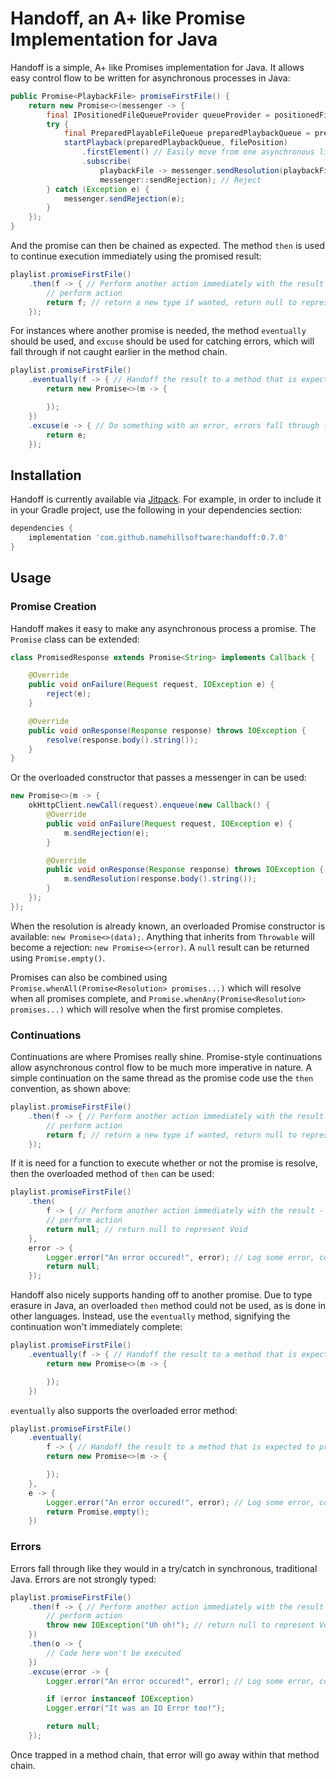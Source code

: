 # Handoff, an A+ like Promise Implementation for Java

Handoff is a simple, A+ like Promises implementation for Java. It allows easy control flow to be written for asynchronous processes in Java:

```java
public Promise<PlaybackFile> promiseFirstFile() {
    return new Promise<>(messenger -> {
        final IPositionedFileQueueProvider queueProvider = positionedFileQueueProviders.get(nowPlaying.isRepeating);
        try {
            final PreparedPlayableFileQueue preparedPlaybackQueue = preparedPlaybackQueueResourceManagement.initializePreparedPlaybackQueue(queueProvider.provideQueue(playlist, playlistPosition));
            startPlayback(preparedPlaybackQueue, filePosition)
                .firstElement() // Easily move from one asynchronous library (RxJava) to Handoff
                .subscribe(
                    playbackFile -> messenger.sendResolution(playbackFile.asPositionedFile()), // Resolve
                    messenger::sendRejection); // Reject
        } catch (Exception e) {
            messenger.sendRejection(e);
        }
    });
}
```

And the promise can then be chained as expected. The method `then` is used to continue execution immediately using the promised result:

```java
playlist.promiseFirstFile()
    .then(f -> { // Perform another action immediately with the result - this continues on the same thread the result was returned on
        // perform action
        return f; // return a new type if wanted, return null to represent Void
    });
```

For instances where another promise is needed, the method `eventually` should be used, and `excuse` should be used for catching errors, which will fall through if not caught earlier in the method chain.

```java
playlist.promiseFirstFile()
    .eventually(f -> { // Handoff the result to a method that is expected to produce a new promise
        return new Promise<>(m -> {

        });
    })
    .excuse(e -> { // Do something with an error, errors fall through from the top, like with try/catch
        return e;
    });
```

## Installation

Handoff is currently available via [Jitpack](https://jitpack.io/#namehillsoftware/handoff). For example, in order to include it in your Gradle project, use the following in your dependencies section:

```gradle
dependencies {
    implementation 'com.github.namehillsoftware:handoff:0.7.0'
}
```

## Usage

### Promise Creation

Handoff makes it easy to make any asynchronous process a promise. The `Promise` class can be extended:

```java
class PromisedResponse extends Promise<String> implements Callback {

    @Override
    public void onFailure(Request request, IOException e) {
        reject(e);
    }

    @Override
    public void onResponse(Response response) throws IOException {
        resolve(response.body().string());
    }
}
```

Or the overloaded constructor that passes a messenger in can be used:

```java
new Promise<>(m -> {
    okHttpClient.newCall(request).enqueue(new Callback() {
        @Override
        public void onFailure(Request request, IOException e) {
            m.sendRejection(e);
        }

        @Override
        public void onResponse(Response response) throws IOException {
            m.sendResolution(response.body().string());
        }
    });
});
```

When the resolution is already known, an overloaded Promise constructor is available: `new Promise<>(data);`. Anything that inherits from `Throwable` will become a rejection: `new Promise<>(error)`. A `null` result can be returned using `Promise.empty()`.

Promises can also be combined using `Promise.whenAll(Promise<Resolution> promises...)` which will resolve when all promises complete, and `Promise.whenAny(Promise<Resolution> promises...)` which will resolve when the first promise completes.

### Continuations

Continuations are where Promises really shine. Promise-style continuations allow asynchronous control flow to be much more imperative in nature. A simple continuation on the same thread as the promise code use the `then` convention, as shown above:

```java
playlist.promiseFirstFile()
    .then(f -> { // Perform another action immediately with the result - this continues on the same thread the result was returned on
        // perform action
        return f; // return a new type if wanted, return null to represent Void
    });
```

If it is need for a function to execute whether or not the promise is resolve, then the overloaded method of `then` can be used:

```java
playlist.promiseFirstFile()
    .then(
        f -> { // Perform another action immediately with the result - this continues on the same thread the result was returned on
        // perform action
        return null; // return null to represent Void
    },
    error -> {
        Logger.error("An error occured!", error); // Log some error, continue on as normal
        return null;
    });
```

Handoff also nicely supports handing off to another promise. Due to type erasure in Java, an overloaded `then` method could not be used, as is done in other languages. Instead, use the `eventually` method, signifying the continuation won't immediately complete:

```java
playlist.promiseFirstFile()
    .eventually(f -> { // Handoff the result to a method that is expected to produce a new promise
        return new Promise<>(m -> {

        });
    })
```

`eventually` also supports the overloaded error method:

```java
playlist.promiseFirstFile()
    .eventually(
        f -> { // Handoff the result to a method that is expected to produce a new promise
        return new Promise<>(m -> {

        });
    },
    e -> {
        Logger.error("An error occured!", error); // Log some error, continue on as normal
        return Promise.empty();
    })
```

### Errors

Errors fall through like they would in a try/catch in synchronous, traditional Java. Errors are not strongly typed:

```java
playlist.promiseFirstFile()
    .then(f -> { // Perform another action immediately with the result - this continues on the same thread the result was returned on
        // perform action
        throw new IOException("Uh oh!"); // return null to represent Void
    })
    .then(o -> {
        // Code here won't be executed
    })
    .excuse(error -> {
        Logger.error("An error occured!", error); // Log some error, continue on as normal

        if (error instanceof IOException)
        Logger.error("It was an IO Error too!");

        return null;
    });
```

Once trapped in a method chain, that error will go away within that method chain.
